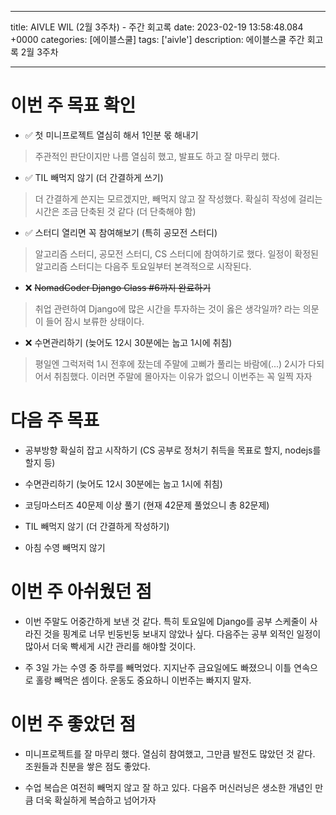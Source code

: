 

---
title: AIVLE WIL (2월 3주차) - 주간 회고록
date: 2023-02-19 13:58:48.084 +0000
categories: [에이블스쿨]
tags: ['aivle']
description: 에이블스쿨 주간 회고록 2월 3주차


---

# 이번 주 목표 확인

- ✅ 첫 미니프로젝트 열심히 해서 1인분 몫 해내기
> 주관적인 판단이지만 나름 열심히 했고, 발표도 하고 잘 마무리 했다.

- ✅ TIL 빼먹지 않기 (더 간결하게 쓰기)
> 더 간결하게 쓴지는 모르겠지만, 빼먹지 않고 잘 작성했다.
> 확실히 작성에 걸리는 시간은 조금 단축된 것 같다 (더 단축해야 함)

- ✅ 스터디 열리면 꼭 참여해보기 (특히 공모전 스터디)
> 알고리즘 스터디, 공모전 스터디, CS 스터디에 참여하기로 했다.
> 일정이 확정된 알고리즘 스터디는 다음주 토요일부터 본격적으로 시작된다.

- ❌ ~~NomadCoder Django Class #6까지 완료하기~~
> 취업 관련하여 Django에 많은 시간을 투자하는 것이 옳은 생각일까? 라는 의문이 들어 잠시 보류한 상태이다.

- ❌ 수면관리하기 (늦어도 12시 30분에는 눕고 1시에 취침)
> 평일엔 그럭저럭 1시 전후에 잤는데 주말에 고삐가 풀리는 바람에(...) 2시가 다되어서 취침했다. 이러면 주말에 몰아자는 이유가 없으니 이번주는 꼭 일찍 자자

# 다음 주 목표

- 공부방향 확실히 잡고 시작하기 (CS 공부로 정처기 취득을 목표로 할지, nodejs를 할지 등)

- 수면관리하기 (늦어도 12시 30분에는 눕고 1시에 취침)

- 코딩마스터즈 40문제 이상 풀기 (현재 42문제 풀었으니 총 82문제)

- TIL 빼먹지 않기 (더 간결하게 작성하기)

- 아침 수영 빼먹지 않기

# 이번 주 아쉬웠던 점

- 이번 주말도 어중간하게 보낸 것 같다. 특히 토요일에 Django를 공부 스케줄이 사라진 것을 핑계로 너무 빈둥빈둥 보내지 않았나 싶다. 다음주는 공부 외적인 일정이 많아서 더욱 빡세게 시간 관리를 해야할 것이다.

- 주 3일 가는 수영 중 하루를 빼먹었다. 지지난주 금요일에도 빠졌으니 이틀 연속으로 홀랑 빼먹은 셈이다. 운동도 중요하니 이번주는 빠지지 말자.

# 이번 주 좋았던 점

- 미니프로젝트를 잘 마무리 했다. 열심히 참여했고, 그만큼 발전도 많았던 것 같다. 조원들과 친분을 쌓은 점도 좋았다.

- 수업 복습은 여전히 빼먹지 않고 잘 하고 있다. 다음주 머신러닝은 생소한 개념인 만큼 더욱 확실하게 복습하고 넘어가자

        